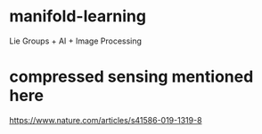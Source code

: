 # manifold-learning
Lie Groups + AI + Image Processing

# compressed sensing mentioned here #
https://www.nature.com/articles/s41586-019-1319-8
#
